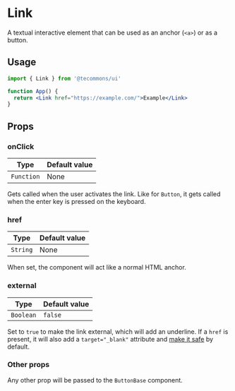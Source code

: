# Link

A textual interactive element that can be used as an anchor (`<a>`) or as a button.

## Usage

```jsx
import { Link } from '@tecommons/ui'

function App() {
  return <Link href="https://example.com/">Example</Link>
}
```

## Props

### onClick

| Type       | Default value |
| ---------- | ------------- |
| `Function` | None          |

Gets called when the user activates the link. Like for `Button`, it gets called when the enter key is pressed on the keyboard.

### href

| Type     | Default value |
| -------- | ------------- |
| `String` | None          |

When set, the component will act like a normal HTML anchor.

### external

| Type      | Default value |
| --------- | ------------- |
| `Boolean` | `false`       |

Set to `true` to make the link external, which will add an underline. If a `href` is present, it will also add a `target="_blank"` attribute and [make it safe](https://mathiasbynens.github.io/rel-noopener/) by default.

### Other props

Any other prop will be passed to the `ButtonBase` component.
